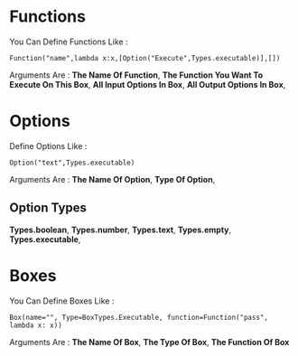 # Functions

You Can Define Functions Like :

```
Function("name",lambda x:x,[Option("Execute",Types.executable)],[])
```

Arguments Are :
**The Name Of Function**,
**The Function You Want To Execute On This Box**,
**All Input Options In Box**,
**All Output Options In Box**,

# Options

Define Options Like :

```
Option("text",Types.executable)
```

Arguments Are :
**The Name Of Option**,
**Type Of Option**,

## Option Types

**Types.boolean**,
**Types.number**,
**Types.text**,
**Types.empty**,
**Types.executable**,

# Boxes

You Can Define Boxes Like :

```
Box(name="", Type=BoxTypes.Executable, function=Function("pass", lambda x: x))
```

Arguments Are :
**The Name Of Box**,
**The Type Of Box**,
**The Function Of Box**
